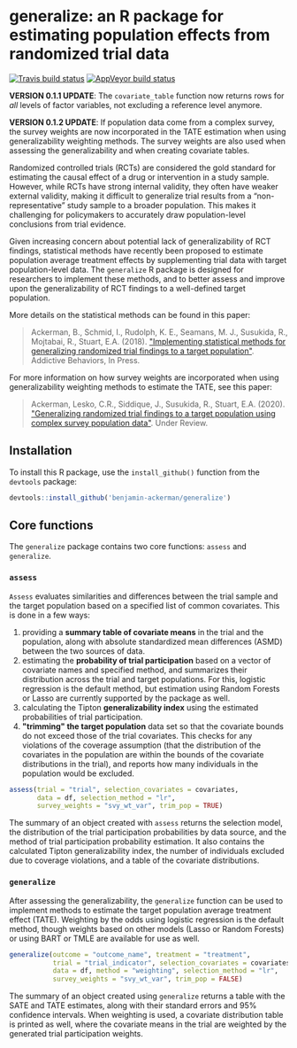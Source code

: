 generalize: an R package for estimating population effects from randomized trial data
================

<!-- README.md is generated from README.Rmd. Please edit that file -->
<!-- badges: start -->
[![Travis build status](https://travis-ci.com/benjamin-ackerman/generalize.svg?branch=master)](https://travis-ci.com/benjamin-ackerman/generalize) [![AppVeyor build status](https://ci.appveyor.com/api/projects/status/github/benjamin-ackerman/generalize?branch=master&svg=true)](https://ci.appveyor.com/project/benjamin-ackerman/generalize) <!-- badges: end -->

**VERSION 0.1.1 UPDATE**: The `covariate_table` function now returns rows for *all* levels of factor variables, not excluding a reference level anymore.

**VERSION 0.1.2 UPDATE**: If population data come from a complex survey, the survey weights are now incorporated in the TATE estimation when using generalizability weighting methods. The survey weights are also used when assessing the generalizability and when creating covariate tables.

Randomized controlled trials (RCTs) are considered the gold standard for estimating the causal effect of a drug or intervention in a study sample. However, while RCTs have strong internal validity, they often have weaker external validity, making it difficult to generalize trial results from a “non-representative” study sample to a broader population. This makes it challenging for policymakers to accurately draw population-level conclusions from trial evidence.

Given increasing concern about potential lack of generalizability of RCT findings, statistical methods have recently been proposed to estimate population average treatment effects by supplementing trial data with target population-level data. The `generalize` R package is designed for researchers to implement these methods, and to better assess and improve upon the generalizability of RCT findings to a well-defined target population.

More details on the statistical methods can be found in this paper:

> Ackerman, B., Schmid, I., Rudolph, K. E., Seamans, M. J., Susukida, R., Mojtabai, R., Stuart, E.A. (2018). ["Implementing statistical methods for generalizing randomized trial findings to a target population"](https://www.sciencedirect.com/science/article/abs/pii/S0306460318312309?via%3Dihub). Addictive Behaviors, In Press.

For more information on how survey weights are incorporated when using generalizability weighting methods to estimate the TATE, see this paper:

> Ackerman, Lesko, C.R., Siddique, J., Susukida, R., Stuart, E.A. (2020). ["Generalizing randomized trial findings to a target population using complex survey population data"](https://arxiv.org/abs/2003.07500). Under Review.

Installation
------------

To install this R package, use the `install_github()` function from the `devtools` package:

``` r
devtools::install_github('benjamin-ackerman/generalize')
```

Core functions
--------------

The `generalize` package contains two core functions: `assess` and `generalize`.

### `assess`

`Assess` evaluates similarities and differences between the trial sample and the target population based on a specified list of common covariates. This is done in a few ways:

1.  providing a **summary table of covariate means** in the trial and the population, along with absolute standardized mean differences (ASMD) between the two sources of data.
2.  estimating the **probability of trial participation** based on a vector of covariate names and specified method, and summarizes their distribution across the trial and target populations. For this, logistic regression is the default method, but estimation using Random Forests or Lasso are currently supported by the package as well.
3.  calculating the Tipton **generalizability index** using the estimated probabilities of trial participation.
4.  **"trimming" the target population** data set so that the covariate bounds do not exceed those of the trial covariates. This checks for any violations of the coverage assumption (that the distribution of the covariates in the population are within the bounds of the covariate distributions in the trial), and reports how many individuals in the population would be excluded.

``` r
assess(trial = "trial", selection_covariates = covariates, 
       data = df, selection_method = "lr",
       survey_weights = "svy_wt_var", trim_pop = TRUE)
```

The summary of an object created with `assess` returns the selection model, the distribution of the trial participation probabilities by data source, and the method of trial participation probability estimation. It also contains the calculated Tipton generalizability index, the number of individuals excluded due to coverage violations, and a table of the covariate distributions.

### `generalize`

After assessing the generalizability, the `generalize` function can be used to implement methods to estimate the target population average treatment effect (TATE). Weighting by the odds using logistic regression is the default method, though weights based on other models (Lasso or Random Forests) or using BART or TMLE are available for use as well.

``` r
generalize(outcome = "outcome_name", treatment = "treatment", 
           trial = "trial_indicator", selection_covariates = covariates, 
           data = df, method = "weighting", selection_method = "lr", 
           survey_weights = "svy_wt_var", trim_pop = FALSE)
```

The summary of an object created using `generalize` returns a table with the SATE and TATE estimates, along with their standard errors and 95% confidence intervals. When weighting is used, a covariate distribution table is printed as well, where the covariate means in the trial are weighted by the generated trial participation weights.
